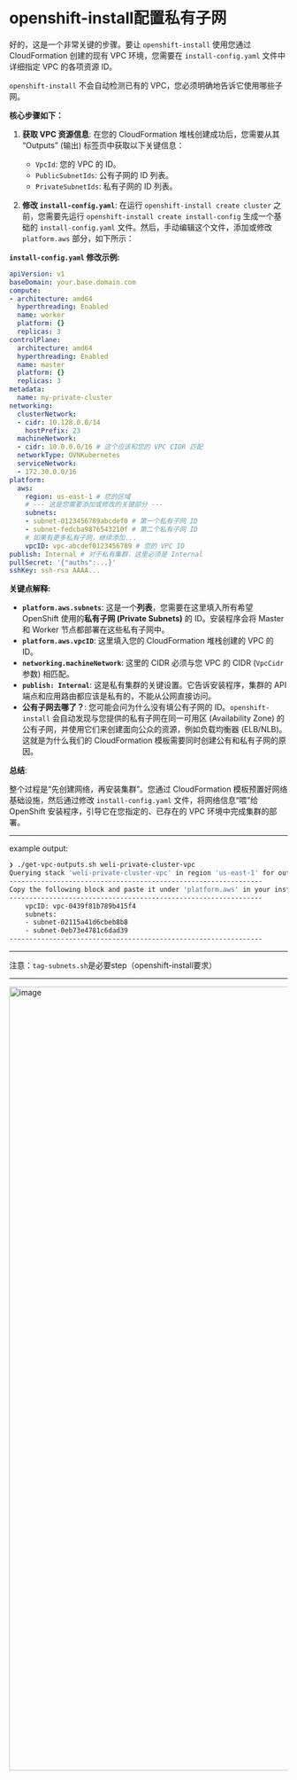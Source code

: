 # openshift-install配置私有子网

好的，这是一个非常关键的步骤。要让 `openshift-install` 使用您通过 CloudFormation 创建的现有 VPC 环境，您需要在 `install-config.yaml` 文件中详细指定 VPC 的各项资源 ID。

`openshift-install` 不会自动检测已有的 VPC，您必须明确地告诉它使用哪些子网。

**核心步骤如下：**

1. **获取 VPC 资源信息**: 在您的 CloudFormation 堆栈创建成功后，您需要从其 “Outputs” (输出) 标签页中获取以下关键信息：
    * `VpcId`: 您的 VPC 的 ID。
    * `PublicSubnetIds`: 公有子网的 ID 列表。
    * `PrivateSubnetIds`: 私有子网的 ID 列表。

2. **修改 `install-config.yaml`**: 在运行 `openshift-install create cluster` 之前，您需要先运行 `openshift-install create install-config` 生成一个基础的 `install-config.yaml` 文件。然后，手动编辑这个文件，添加或修改 `platform.aws` 部分，如下所示：

**`install-config.yaml` 修改示例:**

```yaml
apiVersion: v1
baseDomain: your.base.domain.com
compute:
- architecture: amd64
  hyperthreading: Enabled
  name: worker
  platform: {}
  replicas: 3
controlPlane:
  architecture: amd64
  hyperthreading: Enabled
  name: master
  platform: {}
  replicas: 3
metadata:
  name: my-private-cluster
networking:
  clusterNetwork:
  - cidr: 10.128.0.0/14
    hostPrefix: 23
  machineNetwork:
  - cidr: 10.0.0.0/16 # 这个应该和您的 VPC CIDR 匹配
  networkType: OVNKubernetes
  serviceNetwork:
  - 172.30.0.0/16
platform:
  aws:
    region: us-east-1 # 您的区域
    # --- 这是您需要添加或修改的关键部分 ---
    subnets:
    - subnet-0123456789abcdef0 # 第一个私有子网 ID
    - subnet-fedcba9876543210f # 第二个私有子网 ID
    # 如果有更多私有子网，继续添加...
    vpcID: vpc-abcdef0123456789 # 您的 VPC ID
publish: Internal # 对于私有集群，这里必须是 Internal
pullSecret: '{"auths":...}'
sshKey: ssh-rsa AAAA...
```

**关键点解释:**

* **`platform.aws.subnets`**: 这是一个**列表**，您需要在这里填入所有希望 OpenShift 使用的**私有子网 (Private Subnets)** 的 ID。安装程序会将 Master 和 Worker 节点都部署在这些私有子网中。
* **`platform.aws.vpcID`**: 这里填入您的 CloudFormation 堆栈创建的 VPC 的 ID。
* **`networking.machineNetwork`**: 这里的 CIDR 必须与您 VPC 的 CIDR (`VpcCidr` 参数) 相匹配。
* **`publish: Internal`**: 这是私有集群的关键设置。它告诉安装程序，集群的 API 端点和应用路由都应该是私有的，不能从公网直接访问。
* **公有子网去哪了？**: 您可能会问为什么没有填公有子网的 ID。`openshift-install` 会自动发现与您提供的私有子网在同一可用区 (Availability Zone) 的公有子网，并使用它们来创建面向公众的资源，例如负载均衡器 (ELB/NLB)。这就是为什么我们的 CloudFormation 模板需要同时创建公有和私有子网的原因。

**总结**:

整个过程是“先创建网络，再安装集群”。您通过 CloudFormation 模板预置好网络基础设施，然后通过修改 `install-config.yaml` 文件，将网络信息“喂”给 OpenShift 安装程序，引导它在您指定的、已存在的 VPC 环境中完成集群的部署。

---

example output:

```bash
❯ ./get-vpc-outputs.sh weli-private-cluster-vpc
Querying stack 'weli-private-cluster-vpc' in region 'us-east-1' for outputs...
----------------------------------------------------------------
Copy the following block and paste it under 'platform.aws' in your install-config.yaml
----------------------------------------------------------------
    vpcID: vpc-0439f81b789b415f4
    subnets:
    - subnet-02115a41d6cbeb8b8
    - subnet-0eb73e4781c6dad39
----------------------------------------------------------------
```

---

注意：`tag-subnets.sh`是必要step（openshift-install要求）

---

<img width="2560" height="1415" alt="image" src="https://github.com/user-attachments/assets/908c4f94-4b64-429b-bf21-6bf3056b558c" />
